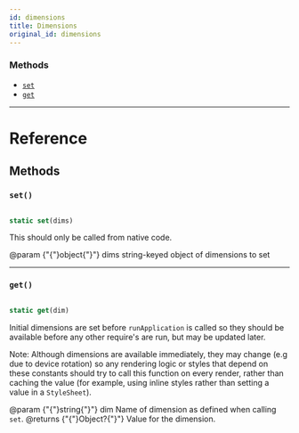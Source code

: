 ```yaml
---
id: dimensions
title: Dimensions
original_id: dimensions
---
```


### Methods

- [`set`](dimensions.md#set)
- [`get`](dimensions.md#get)

---

# Reference

## Methods

### `set()`

```jsx

static set(dims)

```

This should only be called from native code.

@param {"{"}object{"}"} dims string-keyed object of dimensions to set

---

### `get()`

```jsx

static get(dim)

```

Initial dimensions are set before `runApplication` is called so they should be available before any other require's are run, but may be updated later.

Note: Although dimensions are available immediately, they may change (e.g due to device rotation) so any rendering logic or styles that depend on these constants should try to call this function on every render, rather than caching the value (for example, using inline styles rather than setting a value in a `StyleSheet`).

@param {"{"}string{"}"} dim Name of dimension as defined when calling `set`. @returns {"{"}Object?{"}"} Value for the dimension.
